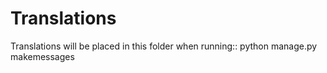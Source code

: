 Translations
============

Translations will be placed in this folder when running::
    python manage.py makemessages
